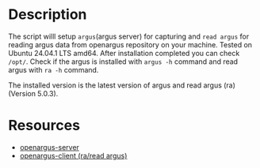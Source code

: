 # Description
The script willl setup `argus`(argus server) for capturing and `read argus` for reading argus data from openargus repository on your machine. Tested on Ubuntu 24.04.1 LTS amd64. After installation completed you can check `/opt/`. Check if the argus is installed with `argus -h` command and read argus with `ra -h` command.

The installed version is the latest version of argus and read argus (ra) (Version 5.0.3). 

# Resources
- [openargus-server](https://github.com/openargus/argus)
- [openargus-client (ra/read argus)](https://github.com/openargus/clients)

